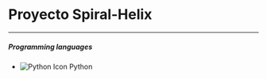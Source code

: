 # Proyecto Spiral-Helix

___

##### Programming languages

- ![Python Icon](https://img.icons8.com/color/48/000000/python.png) Python
